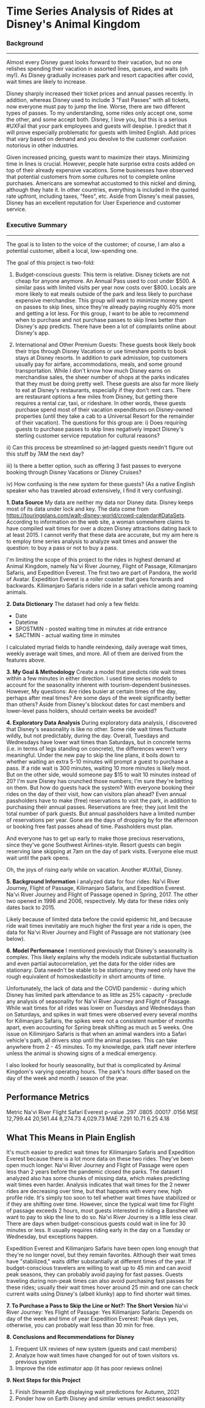 # Time Series Analysis of Rides at Disney's Animal Kingdom

### Background
---
Almost every Disney guest looks forward to their vacation, but no one relishes spending their vacation in assorted lines, queues, and waits (oh my!).  As Disney gradually increases park and resort capacities after covid, wait times are likely to increase.

Disney sharply increased their ticket prices and annual passes recently.  In addition, whereas Disney used to include 3 "Fast Passes" with all tickets, now everyone must pay to jump the line.  Worse, there are two different types of passes.  To my understanding, some rides only accept one, some the other, and some accept both.  Disney, I love you, but this is a serious #UXFail that your park employees and guests will despise.  I predict that it will prove especially problematic for guests with limited English.  Add prices that vary based on demand and you devolve to the customer confusion notorious in other industries.

Given increased pricing, guests want to maximize their stays.  Minimizing time in lines is crucial.  However, people hate surprise extra costs added on top of their already expensive vacations.  Some businesses have observed that potential customers from some cultures not to complete online purchases.  Americans are somewhat accustomed to this nickel and diming, although they hate it.  In other countries, everything is included in the quoted rate upfront, including taxes, "fees", etc.  Aside from Disney's meal passes, Disney has an excellent reputation for User Experience and customer service.

### Executive Summary
---
The goal is to listen to the voice of the customer; of course, I am also a potential customer, albeit a local, low-spending one.

The goal of this project is two-fold:
1) Budget-conscious guests: This term is relative.  Disney tickets are not cheap for anyone anymore.  An Annual Pass used to cost under $500.  A similar pass with limited visits per year now costs over $800.  Locals are more likely to eat meals outside of the park and less likely to purchase expensive merchandise.  This group will want to minimize money spent on passes to skip lines, since they're already paying roughly 40% more and getting a lot less.  For this group, I want to be able to recommend when to purchase and not purchase passes to skip lines better than Disney's app predicts.  There have been a lot of complaints online about Disney's app.

2) International and Other Premium Guests: These guests book likely book their trips through Disney Vacations or use timeshare points to book stays at Disney resorts.  In addition to park admission, top customers usually pay for airfare, accommodations, meals, and some ground transportation.  While I don't know how much Disney earns on merchandise sales, the sheer number of shops at the parks indicates that they must be doing pretty well.  These guests are also far more likely to eat at Disney's restaurants, especially if they don't rent cars.  There are restaurant options a few miles from Disney, but getting there requires a rental car, taxi, or rideshare.  In other words, these guests purchase spend most of their vacation expenditures on Disney-owned properties (until they take a cab to a Universal Resort for the remainder of their vacation).  The questions for this group are:
i) Does requiring guests to purchase passes to skip lines negatively impact Disney's sterling customer service reputation for cultural reasons?

ii) Can this process be streamlined so jet-lagged guests needn't figure out this stuff by 7AM the next day?

iii) Is there a better option, such as offering 3 fast passes to everyone booking through Disney Vacations or Disney Cruises?

iv) How confusing is the new system for these guests?  (As a native English speaker who has traveled abroad extensively, I find it very confusing).

**1. Data Source**
My data are neither my data nor Disney data.  Disney keeps most of its data under lock and key.  The data come from https://touringplans.com/walt-disney-world/crowd-calendar#DataSets.  According to information on the web site, a woman somewhere claims to have compiled wait times for over a dozen Disney attractions dating back to at least 2015.  I cannot verify that these data are accurate, but my aim here is to employ time series analysis to analyze wait times and answer the question: to buy a pass or not to buy a pass.

I'm limiting the scope of this project to the rides in highest demand at Animal Kingdom, namely Na'vi River Journey, Flight of Passage, Kilimanjaro Safaris, and Expedition Everest.  The first two are part of Pandora, the world of Avatar.  Expedition Everest is a roller coaster that goes forwards and backwards.  Kilimanjaro Safaris riders ride in a safari vehicle among roaming animals.

**2. Data Dictionary**
The dataset had only a few fields:
- Date
- Datetime
- SPOSTMIN - posted waiting time in minutes at ride entrance
- SACTMIN - actual waiting time in minutes

I calculated myriad fields to handle reindexing, daily average wait times, weekly average wait times, and more.  All of them are derived from the features above.


**3. My Goal & Methodology**
Create a model that predicts ride wait times within a few minutes in either direction.  I used time series models to account for the seasonality inherent with tourism-dependent businesses.  However,   My questions:  Are rides busier at certain times of the day, perhaps after meal times?  Are some days of the week significantly better than others?  Aside from Disney's blockout dates for cast members and lower-level pass holders, should certain weeks be avoided?

**4. Exploratory Data Analysis**
During exploratory data analysis, I discovered that Disney's seasonality is like no other.  Some ride wait times fluctuate wildly, but not predictably, during the day.  Overall, Tuesdays and Wednesdays have lower wait times than Saturdays, but in concrete terms (i.e. in terms of legs standing on concrete), the differences weren't very meaningful.  Under the new pay to skip the line plans, it boils down to whether waiting an extra 5-10 minutes will prompt a guest to purchase a pass.  If a ride wait is 300 minutes, waiting 10 more minutes is likely moot.  But on the other side, would someone pay $15 to wait 10 minutes instead of 20?  I'm sure Disney has crunched those numbers; I'm sure they're betting on them.  But how do guests hack the system?  With everyone booking their rides on the day of their visit, how can visitors plan ahead?  Even annual passholders have to make (free) reservations to visit the park, in addition to purchasing their annual passes.  Reservations are free; they just limit the total number of park guests.  But annual passholders have a limited number of reservations per year.  Gone are the days of dropping by for the afternoon or booking free fast passes ahead of time.  Passholders must plan.

And everyone has to get up early to make those precious reservations, since they've gone Southwest Airlines-style.  Resort guests can begin reserving lane skipping at 7am on the day of park visits.  Everyone else must wait until the park opens.

Oh, the joys of rising early while on vacation.  Another #UXfail, Disney.

**5. Background Information**
I analyzed data for four rides: Na'vi River Journey, Flight of Passage, Kilimanjaro Safaris, and Expedition Everest.  Na'vi River Journey and Flight of Passage opened in Spring, 2017.  The other two opened in 1998 and 2006, respectively.  My data for these rides only dates back to 2015.

Likely because of limited data before the covid epidemic hit, and because ride wait times inevitably are much higher the first year a ride is open, the data for Na'vi River Journey and Flight of Passage are not stationary (see below).

**6. Model Performance**
I mentioned previously that Disney's seasonality is complex.  This likely explains why the models indicate substantial fluctuation and even partial autocorrelation, yet the data for the older rides are stationary.  Data needn't be stable to be stationary; they need only have the rough equivalent of homoskedasticity in short amounts of time.

Unfortunately, the lack of data and the COVID pandemic - during which Disney has limited park attendance to as little as 25% capacity - preclude any analysis of seasonality for Na'vi River Journey and Flight of Passage.  While wait times for all rides was lower on Tuesdays and Wednesdays than on Saturdays, and spikes in wait times were observed every several months for Kilimanjaro Safaris, the spikes were not a consistent number of months apart, even accounting for Spring break shifting as much as 5 weeks.  One issue on Kiliminjaro Safaris is that when an animal wanders into a Safari vehicle's path, all drivers stop until the animal passes.  This can take anywhere from 2 - 45 minutes.  To my knowledge, park staff never interfere unless the animal is showing signs of a medical emergency.

I also looked for hourly seasonality, but that is complicated by Animal Kingdom's varying operating hours.  The park's hours differ based on the day of the week and month / season of the year.

## Performance Metrics
Metric    Na'vi River  Flight     Safari    Everest
p-value   .297         .0805      .00017    .0156
MSE       12,799.44    20,561.44  8,274.73  4,029.73
MAE       7.291        10.71      6.25      4.18

## What This Means in Plain English
It's much easier to predict wait times for Kilimanjaro Safaris and Expedition Everest because there is a lot more data on these two rides.  They've been open much longer.  Na'vi River Journey and Flight of Passage were open less than 2 years before the pandemic closed the parks.  The dataset I analyzed also has some chunks of missing data, which makes predicting wait times even harder.  Analysis indicates that wait times for the 2 newer rides are decreasing over time, but that happens with every new, high profile ride.  It's simply too soon to tell whether wait times have stabilized or if they are shifting over time.  However, since the typical wait time for Flight of passage exceeds 2 hours, most guests interested in riding a Banshee will want to pay to skip the line to do so.  Na'vi River Journey is a little less clear.  There are days when budget-conscious guests could wait in line for 30 minutes or less.  It usually requires riding early in the day on a Tuesday or Wednesday, but exceptions happen.

Expedition Everest and Kilimanjaro Safaris have been open long enough that they're no longer novel, but they remain favorites.  Although their wait times have "stabilized," waits differ substantially at different times of the year.  If budget-conscious travelers are willing to wait up to 45 min and can avoid peak seasons, they can probably avoid paying for fast passes.  Guests traveling during non-peak times can also avoid purchasing fast passes for these rides; usually their wait times hover around 25 min and one can check current waits using Disney's (albeit klunky) app to find shorter wait times.

**7. To Purchase a Pass to Skip the Line or Not?: The Short Version**
Na'vi River Journey: Yes
Flight of Passage: Yes
Kilimanjaro Safaris: Depends on day of the week and time of year
Expedition Everest: Peak days yes, otherwise, you can probably wait less than 30 min for free.


**8. Conclusions and Recommendations for Disney**
1. Frequent UX reviews of new system (guests and cast members)
2. Analyze how wait times have changed for out of town visitors vs. previous system
3. Improve the ride estimator app (it has poor reviews online)

**9. Next Steps for this Project**
1. Finish Streamlit App displaying wait predictions for Autumn, 2021
2. Ponder how on Earth Disney and similar venues predict seasonality
